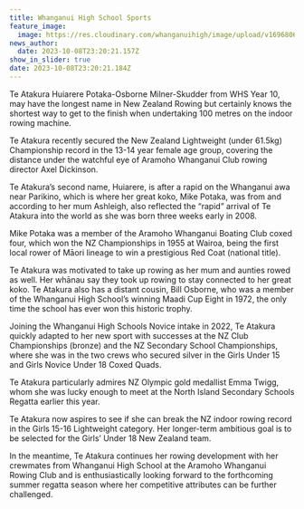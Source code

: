 ```yaml
---
title: Whanganui High School Sports
feature_image:
  image: https://res.cloudinary.com/whanganuihigh/image/upload/v1696806408/News/Te_Atakura.jpg
news_author:
  date: 2023-10-08T23:20:21.157Z
show_in_slider: true
date: 2023-10-08T23:20:21.184Z
---
```

Te Atakura Huiarere Potaka-Osborne Milner-Skudder from WHS Year 10, may have the longest name in New Zealand Rowing but certainly knows the shortest way to get to the finish when undertaking 100 metres on the indoor rowing machine. 

Te Atakura recently secured the New Zealand Lightweight (under 61.5kg) Championship record in the 13-14 year female age group, covering the distance under the watchful eye of Aramoho Whanganui Club rowing director Axel Dickinson. 

Te Atakura’s second name, Huiarere, is after a rapid on the Whanganui awa near Parikino, which is where her great koko, Mike Potaka, was from and according to her mum Ashleigh, also reflected the “rapid” arrival of Te Atakura into the world as she was born three weeks early in 2008. 

Mike Potaka was a member of the Aramoho Whanganui Boating Club coxed four, which won the NZ Championships in 1955 at Wairoa, being the first local rower of Māori lineage to win a prestigious Red Coat (national title). 

Te Atakura was motivated to take up rowing as her mum and aunties rowed as well. Her whānau say they took up rowing to stay connected to her great koko. Te Atakura also has a distant cousin, Bill Osborne, who was a member of the Whanganui High School’s winning Maadi Cup Eight in 1972, the only time the school has ever won this historic trophy. 

Joining the Whanganui High Schools Novice intake in 2022, Te Atakura quickly adapted to her new sport with successes at the NZ Club Championships (bronze) and the NZ Secondary School Championships, where she was in the two crews who secured silver in the Girls Under 15 and Girls Novice Under 18 Coxed Quads. 

Te Atakura particularly admires NZ Olympic gold medallist Emma Twigg, whom she was lucky enough to meet at the North Island Secondary Schools Regatta earlier this year. 

Te Atakura now aspires to see if she can break the NZ indoor rowing record in the Girls 15-16 Lightweight category. Her longer-term ambitious goal is to be selected for the Girls’ Under 18 New Zealand team. 

In the meantime, Te Atakura continues her rowing development with her crewmates from Whanganui High School at the Aramoho Whanganui Rowing Club and is enthusiastically looking forward to the forthcoming summer regatta season where her competitive attributes can be further challenged.